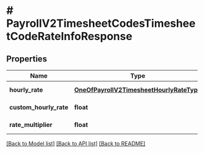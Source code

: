 # # PayrollV2TimesheetCodesTimesheetCodeRateInfoResponse

## Properties

Name | Type | Description | Notes
------------ | ------------- | ------------- | -------------
**hourly_rate** | [**OneOfPayrollV2TimesheetHourlyRateType**](OneOfPayrollV2TimesheetHourlyRateType.md) | The hourly rate |
**custom_hourly_rate** | **float** | The custom hourly rate | [optional]
**rate_multiplier** | **float** | The rate multiplier |

[[Back to Model list]](../../README.md#models) [[Back to API list]](../../README.md#endpoints) [[Back to README]](../../README.md)
